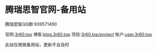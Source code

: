 # 腾瑞思智官网-备用站
腾瑞思智QQ群:939571490

官网:[3r60.top](https://3r60.top)
博客:[blog.3r60.top](https://blog.3r60.top)
项目:[3r60.top/project](https://3r60.top/project)
账户:[user.3r60.top](https://user.3r60.top)

此站仅用做备用站，更新不会及时
